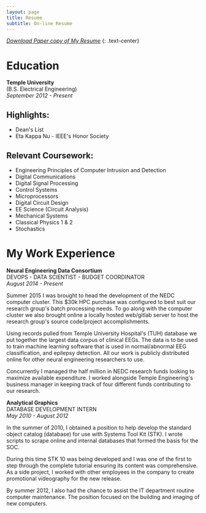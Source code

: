 ```yaml
---
layout: page
title: Resume
subtitle: On-line Resume
---
```

[*Download Paper copy of My Resume*](
https://drive.google.com/file/d/0B0-6fYMnbaHmR0xSNU8tQm0tOUk/view?usp=sharing)
{: .text-center}

# Education
<span class="glyphicon glyphicon-education about-icon"></span> 
**Temple University**  
(B.S. Electrical Engineering)  
*September 2012 - Present*

## Highlights:  

- Dean's List
- Eta Kappa Nu - IEEE's Honor Society

## Relevant Coursework:  

- Engineering Principles of Computer Intrusion and Detection
- Digital Communications
- Digital Signal Processing
- Control Systems
- Microprocessors
- Digital Circuit Design
- EE Science (Circuit Analysis)
- Mechanical Systems
- Classical Physics 1 & 2
- Stochastics 

# My Work Experience
<span class="glyphicon glyphicon-briefcase about-icon"></span>
**Neural Engineering Data Consortium**  
DEVOPS - DATA SCIENTIST - BUDGET COORDINATOR  
*August 2014 - Present*

Summer 2015 I was brought to head the development of the NEDC computer 
cluster. This $30k HPC purchase was configured to best suit our research 
group's batch processing needs. To go along with the computer cluster we 
also brought online a locally hosted web/gitlab server to host the research 
group's source code/project accomplishments. 

Using records pulled from Temple University Hospital's (TUH) database we 
put together the largest data corpus of clinical EEGs. The data is to be 
used to train machine learning software that is used in normal/abnormal 
EEG classification, and epilepsy detection. All our work is publicly 
distributed online for other neural engineering researchers to use.

Concurrently I managed the half million in NEDC research funds looking to 
maximize available expenditure. I worked alongside Temple Engineering's 
business manager in keeping track of four different funds contributing 
to our research. 

<span class="glyphicon glyphicon-briefcase about-icon"></span>
**Analytical Graphics**  
DATABASE DEVELOPMENT INTERN  
*May 2010 - August 2012*

In the summer of 2010, I obtained a position to help develop the standard 
object catalog (database) for use with Systems Tool Kit (STK). I wrote 
scripts to scrape online and internal databases that formed the basis for 
the SOC.

During this time STK 10 was being developed and I was one of the first to 
step through the complete tutorial ensuring its content was comprehensive.
As a side project, I worked with other employees in the company to create
promotional videography for the new release.

By summer 2012, I also had the chance to assist the IT department routine 
computer maintenance. The position focused on the building and imaging of 
new computers. 